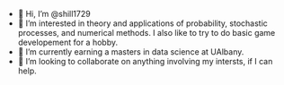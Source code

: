 - 👋 Hi, I’m @shill1729
- 👀 I’m interested in theory and applications of probability, stochastic processes, and numerical methods. I also like to try to do basic game developement for a hobby.
- 🌱 I’m currently earning a masters in data science at UAlbany.
- 💞️ I’m looking to collaborate on anything involving my intersts, if I can help.

<!---
shill1729/shill1729 is a ✨ special ✨ repository because its `README.md` (this file) appears on your GitHub profile.
You can click the Preview link to take a look at your changes.
--->
